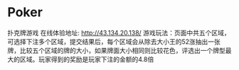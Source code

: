 # Poker
扑克牌游戏
在线体验地址: http://43.134.20.138/
游戏玩法：页面中共五个区域，可选择下注多个区域，提交结果后，每个区域会从除去大小王的52涨抽出一张牌，比较五个区域的牌的大小，如果牌面大小相同则比较花色，评选出一个牌型最大的区域。玩家得到的奖励是玩家下注的金额的4.8倍
